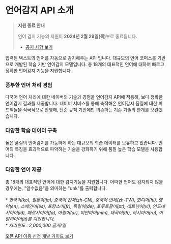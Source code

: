 # 언어감지 API 소개

> **지원 종료 안내**
>
> 언어 감지 기능의 지원이 **2024년 2월 29일(목)**<!-- -->부로 종료됩니다.
> 
> - [공지 사항 보기](https://developers.naver.com/notice/article/14501)

<html lang="ko">
<head>
    <title>NAVER Developers - Papago 언어감지 API 소개</title>
</head>
<body>
<div class="con">
    <p class="p_desc">입력된 텍스트의 언어를 자동으로 감지해주는 API 입니다. 대규모의 언어 코퍼스를 기반으로 개발된 학습 기반 언어감지 모델입니다. 총 18개의 대표적인 언어에 대하여 빠르고 정확한 언어감지 기능을 지원합니다.
    </p>
    <div class="cont_intro detectLangs">
        <h3 class="h_sub">풍부한 언어 처리 경험</h3>
        <p class="p_desc">다국어 언어 처리에 대한 네이버의 기술과 경험을 언어감지 API에 적용해, 보다 정확한 언어감지 결과를 제공합니다. 네이버 서비스를 통해 축적해온 언어감지 품질에 대한 피드백들을 적극적으로 반영해, 단순 규칙 기반에만 의존하는 기존 기술의 한계를 보완했습니다.</p>
        <h3 class="h_sub">다양한 학습 데이터 구축</h3>
        <p class="p_desc">높은 품질의 언어감지를 가능하게 하는 대규모의 학습 데이터를 보유하고 있습니다. 언어의 특징을 효과적으로 파악하는 기술을 강화하기 위해 품질 높은 학습 모델을 사용합니다.</p>
        <h3 class="h_sub">다양한 언어 제공</h3>
        <p class="p_desc">총 18개의 대표적인 언어에 대한 감지기능을 지원합니다. 어떠한 언어도 감지되지 않을 경우에는, "알수없음"을 의미하는 "unk"를 출력합니다.<br><br>
            <em class="color_p3">* 한국어(ko), 일본어(ja), 중국어 간체(zh-CN), 중국어 번체(zh-TW), 힌디어(hi), 영어(en), 스페인어(es), 프랑스어(fr), 독일어(de), 포루트갈어(pt), 베트남어(vi), 인도네시아어(id), 페르시아어(fa), 아랍어(ar), 미얀마어(mm), 태국어(th), 러시아어(ru), 이탈리아어(it)를 지원합니다.<br>* 처리한도 : 2,000,000 글자/일</em></p>
    </div>
    <div class="buttons buttons_center">
        <a class="btn_b_hi" href="https://developers.naver.com/apps/#/register?api=ppg_dtl">오픈 API 이용 신청</a>
        <a class="btn_b_hi" href="https://developers.naver.com/docs/papago/papago-detectlangs-overview.md#언어-감지">개발 가이드 보기</a>
    </div>
</div>
</body>
</html>
